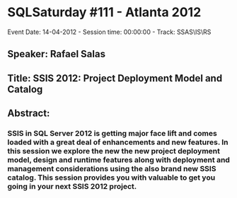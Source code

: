 # SQLSaturday #111 - Atlanta 2012
Event Date: 14-04-2012 - Session time: 00:00:00 - Track: SSAS\IS\RS
## Speaker: Rafael Salas
## Title: SSIS 2012: Project Deployment Model and Catalog
## Abstract:
### SSIS in SQL Server 2012 is getting major face lift and comes loaded with a great deal of enhancements and new features.  In this session we explore the new the new project deployment model, design and runtime features along with deployment and management considerations using the also brand new SSIS catalog.  This session provides you with valuable to get you going in your next SSIS 2012 project.

